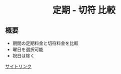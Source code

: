 <h1 style="text-align: center;">定期 - 切符 比較</h1>

## 概要
- 期間の定期料金と切符料金を比較
- 曜日を選択可能
- 祝日は除く

[サイトリンク](https://yuske-nakajima.github.io/regular-ticket-comparison/)
